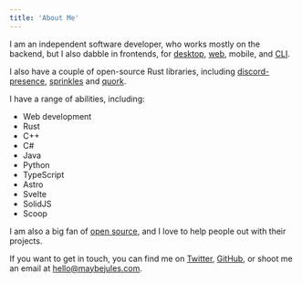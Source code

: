 ```yaml
---
title: 'About Me'
---
```


I am an independent software developer, who works mostly on the backend, but I also dabble in frontends, for [desktop](https://github.com/jewlexx/fauxchat), [web](/), mobile, and [CLI](https://github.com/winpax/sfsu).

I also have a couple of open-source Rust libraries, including [discord-presence](https://github.com/jewlexx/discord-presence), [sprinkles](https://github.com/winpax/sprinkles) and [quork](https://github.com/jewlexx/quork).

I have a range of abilities, including:

- Web development
- Rust
- C++
- C#
- Java
- Python
- TypeScript
- Astro
- Svelte
- SolidJS
- Scoop

I am also a big fan of [open source](https://github.com/jewlexx), and I love to help people out with their projects.

If you want to get in touch, you can find me on [Twitter](https://twitter.com/jewelexx), [GitHub](https://github.com/jewlexx), or shoot me an email at [hello@maybejules.com](mailto:hello@maybejules.com).
